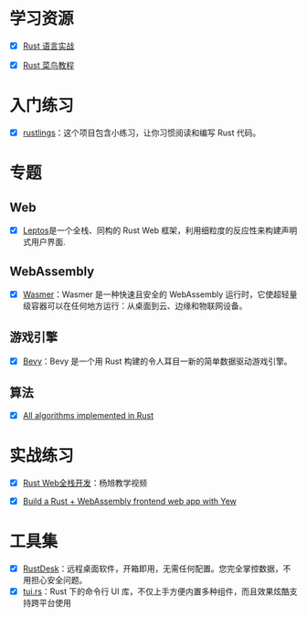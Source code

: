 # 学习资源
- [x] [Rust 语言实战](https://zh.practice.rs/why-exercise.html)
- [x] [Rust 菜鸟教程](https://www.runoob.com/rust/rust-tutorial.html)


# 入门练习
- [x] [rustlings](https://github.com/rust-lang/rustlings)：这个项目包含小练习，让你习惯阅读和编写 Rust 代码。

# 专题
## Web
- [x] [Leptos](https://github.com/gbj/leptos)是一个全栈、同构的 Rust Web 框架，利用细粒度的反应性来构建声明式用户界面.
## WebAssembly
- [x] [Wasmer](https://github.com/wasmerio/wasmer)：Wasmer 是一种快速且安全的 WebAssembly 运行时，它使超轻量级容器可以在任何地方运行：从桌面到云、边缘和物联网设备。
## 游戏引擎
- [x] [Bevy](https://github.com/bevyengine/bevy)：Bevy 是一个用 Rust 构建的令人耳目一新的简单数据驱动游戏引擎。
## 算法
- [x] [All algorithms implemented in Rust](https://github.com/TheAlgorithms/Rust)


# 实战练习
- [x] [Rust Web全栈开发](https://www.bilibili.com/video/BV1RP4y1G7KF/?p=1&spm_id_from=pageDriver)：杨旭教学视频
- [x] [Build a Rust + WebAssembly frontend web app with Yew](https://blog.logrocket.com/rust-webassembly-frontend-web-app-yew/)


# 工具集
- [x] [RustDesk](https://github.com/rustdesk/rustdesk/blob/master/docs/README-ZH.md)：远程桌面软件，开箱即用，无需任何配置。您完全掌控数据，不用担心安全问题。
- [x] [tui.rs](https://github.com/fdehau/tui-rs)：Rust 下的命令行 UI 库，不仅上手方便内置多种组件，而且效果炫酷支持跨平台使用